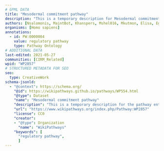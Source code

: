 ```yaml
---
# GPML DATA
title: "Mesodermal commitment pathway"
description: "This is a temporary description for Mesodermal commitment pathway"
authors: [Nsalomonis, MaintBot, Khanspers, Mshel016, Mkutmon, Elisa, Egonw, Marvin M2, Eweitz]
organisms: [Homo sapiens]
annotations:
  - id: PW:0000004
    value: regulatory pathway
    type: Pathway Ontology
# ADDITIONAL DATA
last-edited: 2021-05-27
communities: [CIRM_Related]
wpid: "WP2857"
# STRUCTURED METADATA FOR SEO
seo:
  type: CreativeWork
schema-jsonld:
  - "@context": https://schema.org/
    "@id": https://wikipathways.github.io/pathways/WP554.html
    "@type": Dataset
    "name": "Mesodermal commitment pathway"
    "description": "This is a temporary description for the pathway entitled: Mesodermal commitment pathway"
    "url": "https://www.wikipathways.org/index.php/Pathway:WP2857"
    "license": CC0
    "creator":
    - "@type": Organization
      "name": "WikiPathways"
    "keywords": [
      "regulatory pathway",
      ]
---
```

